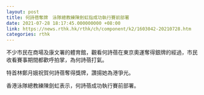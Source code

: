 ```yaml
---
layout: post
title: 何詩蓓奪牌　泳隊總教練陳劍虹指成功執行賽前部署
date: 2021-07-28 18:17:45.000000000 +08:00
link: https://news.rthk.hk/rthk/ch/component/k2/1603042-20210728.htm
categories: rthk
---
```


不少市民在商場及康文署的體育館，觀看何詩蓓在東京奧運奪得銀牌的經過，市民收看賽事期間都歡呼拍掌，為何詩蓓打氣。

特首林鄭月娥祝賀何詩蓓奪得獎牌，讚揚她為港爭光。

香港泳隊總教練陳劍虹表示，何詩蓓成功執行賽前部署。
